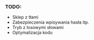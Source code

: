 ### TODO:

* Sklep z tłami
* Zabezpieczenia wpisywania hasła itp.
* Tryb z losowymi słowami
* Optymalizacja kodu
